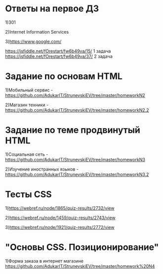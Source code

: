 # Ответы на первое ДЗ

1)301

2)Internet Information Services

3)https://www.google.com/


https://jsfiddle.net/fOrestart/fw6b49va/15/  1 задача
https://jsfiddle.net/fOrestart/fw6b49va/37/	 2 задача

# Задание по основам HTML

1)Мобильный сервис - https://github.com/AdukarIT/StrunevskiEV/tree/master/homeworkN2

2)Магазин техники - https://github.com/AdukarIT/StrunevskiEV/tree/master/homeworkN2.2

# Задание по теме продвинутый HTML
 
 1)Социальная сеть - https://github.com/AdukarIT/StrunevskiEV/tree/master/homeworkN3
 
 2)Изучение иностранных языков - https://github.com/AdukarIT/StrunevskiEV/tree/master/homeworkN3.2

 
# Тесты CSS

1)https://webref.ru/node/1865/quiz-results/2732/view

2)https://webref.ru/node/1459/quiz-results/2743/view

3)https://webref.ru/node/1921/quiz-results/2772/view

# "Основы CSS. Позиционирование" 

  1)Форма заказа в интернет магазине https://github.com/AdukarIT/StrunevskiEV/tree/master/homework%20N4
